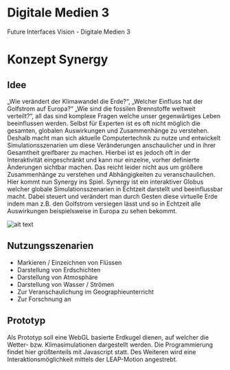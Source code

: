 Digitale Medien 3
===

Future Interfaces Vision - Digitale Medien 3


# Konzept Synergy

## Idee

„Wie verändert der Klimawandel die Erde?“, „Welcher Einfluss hat der Golfstrom auf Europa?“ „Wie sind die fossilen Brennstoffe weltweit verteilt?“, all das sind komplexe Fragen welche unser gegenwärtiges Leben beeinflussen werden. Selbst für Experten ist es oft nicht möglich die gesamten, globalen Auswirkungen und Zusammenhänge zu verstehen. Deshalb macht man sich aktuelle Computertechnik zu nutze und entwickelt Simulationsszenarien um diese Veränderungen anschaulicher und in ihrer Gesamtheit greifbarer zu machen. Hierbei ist es jedoch oft in der Interaktivität eingeschränkt und kann nur einzelne, vorher definierte Änderungen sichtbar machen. Das reicht leider nicht aus um größere Zusammenhänge zu verstehen und Abhängigkeiten zu veranschaulichen. 
Hier kommt nun Synergy ins Spiel. Synergy ist ein interaktiver Globus welcher globale Simulationsszenarien in Echtzeit darstellt und beeinflussbar macht. Dabei steuert und verändert man durch Gesten diese virtuelle Erde indem man z.B. den Golfstrom versiegen lässt und so in Echtzeit alle Auswirkungen beispielsweise in Europa zu sehen bekommt.

![alt text](https://github.com/thoomi/dm3/blob/master/idea_images/5751948699_64f543f1be_o.jpg?raw=true "Sample")


## Nutzungsszenarien

- Markieren / Einzeichnen von Flüssen
- Darstellung von Erdschichten
- Darstellung von Atmosphäre
- Darstellung von Wasser / Strömen
- Zur Veranschaulichung im Geographieunterricht
- Zur Forschnung an


## Prototyp

Als Prototyp soll eine WebGL basierte Erdkugel dienen, auf welcher die Wetter- bzw. Klimasimulationen dargestellt werden. Die Programmierung findet hier größtenteils mit Javascript statt. Des Weiteren wird eine Interaktionsmöglichkeit mittels der LEAP-Motion angestrebt.


